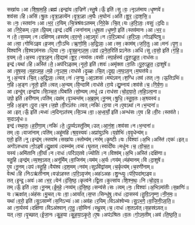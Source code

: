 

  
सखा॑यः।आ।शि॒षा॒म॒हि॒।ब्रह्म॑।इन्द्रा॑य।व॒ज्रिणे॑।स्तु॒षे।ऊँ॒ इति॑।सु।वः॒।नृऽत॑माय।धृ॒ष्णवे॑॥  
शव॑सा।हि।असि॑।श्रु॒तः।वृ॒त्र॒ऽहत्ये॑न।वृ॒त्र॒ऽहा।म॒घैः।म॒घोनः॑।अति॑।शू॒र॒।दा॒श॒सि॒॥  
सः।नः॒।स्तवा॑नः।आ।भ॒र॒।र॒यिम्।चि॒त्रश्र॑वःऽतमम्।नि॒रे॒के।चि॒त्।यः।ह॒रि॒ऽवः॒।वसुः॑।द॒दिः॥  
आ।नि॒रे॒कम्।उ॒त।प्रि॒यम्।इन्द्र॑।दर्षि॑।जना॑नाम्।धृ॒ष॒ता।धृ॒ष्णो॒ इति॑।स्तव॑मानः।आ।भ॒र॒॥  
न।ते॒।स॒व्यम्।न।दक्षि॑णम्।हस्त॑म्।व॒र॒न्ते॒।आ॒ऽमुरः॑।न।प॒रि॒ऽबाधः॑।ह॒रि॒ऽवः॒।गोऽइ॑ष्टिषु॥  
आ।त्वा॒।गोभिः॑ऽइव।व्र॒जम्।गीः॒ऽभिः।ऋ॒णो॒मि॒।अ॒द्रि॒ऽवः॒।आ।स्म॒।काम॑म्।ज॒रि॒तुः।आ।मनः॑।पृ॒ण॒॥  
विश्वा॑नि।वि॒श्वऽम॑नसः।धि॒या।नः॒।वृ॒त्र॒ह॒न्ऽत॒म॒।उग्र॑।प्र॒ने॒त॒रिति॑ प्रऽनेतः।अधि॑।सु।व॒सो॒ इति॑।ग॒हि॒॥  
व॒यम्।ते॒।अ॒स्य।वृ॒त्र॒ऽह॒न्।वि॒द्याम॑।शू॒र॒।नव्य॑सः।वसोः॑।स्पा॒र्हस्य॑।पु॒रु॒ऽहू॒त॒।राध॑सः॥  
इन्द्र॑।यथा॑।हि।अस्ति॑।ते॒।अप॑रिऽइतम्।नृ॒तो॒ इति॑।शवः॑।अमृ॑क्ता।रा॒तिः।पु॒रु॒ऽहू॒त॒।दा॒शुषे॑॥  
आ।वृ॒ष॒स्व॒।म॒हा॒ऽम॒ह॒।म॒हे।नृ॒ऽत॒म॒।राध॑से।दृ॒ळ्हः।चि॒त्।दृ॒ह्य॒।म॒घ॒ऽव॒न्।म॒घत्त॑ये॥  
नु।अ॒न्यत्र॑।चि॒त्।अ॒द्रि॒ऽवः॒।त्वत्।नः॑।ज॒ग्मुः॒।आ॒ऽशसः॑।मघ॑ऽवन्।श॒ग्धि।तव॑।तत्।नः॒।ऊ॒तिऽभिः॑॥  
न॒हि।अ॒ङ्ग।नृ॒तो॒ इति॑।त्वत्।अ॒न्यम्।वि॒न्दामि॑।राध॑से।रा॒ये।द्यु॒म्नाय॑।शव॑से।च॒।गि॒र्व॒णः॒॥  
आ।इन्दु॑म्।इन्द्रा॑य।सि॒ञ्च॒त॒।पिबा॑ति।सो॒म्यम्।मधु॑।प्र।राध॑सा।चो॒द॒या॒ते॒।म॒हि॒ऽत्व॒ना॥  
उपो॒ इति॑।हरी॑णाम्।पति॑म्।दक्ष॑म्।पृ॒ञ्चन्त॑म्।अ॒ब्र॒व॒म्।नू॒नम्।श्रु॒धि॒।स्तु॒व॒तः।अ॒श्व्यस्य॑॥  
न॒हि।अ॒ङ्ग।पु॒रा।च॒न।ज॒ज्ञे।वी॒रऽत॑रः।त्वत्।नकिः॑।रा॒या।न।ए॒वऽथा॑।न।भ॒न्दना॑॥  
आ।इत्।ऊँ॒ इति॑।मध्वः॑।म॒दिन्ऽत॑रम्।सि॒ञ्च।वा॒।अ॒ध्व॒र्यो॒ इति॑।अन्ध॑सः।ए॒व।हि।वी॒रः।स्तव॑ते।स॒दाऽवृ॑धः॥  
इन्द्र॑।स्था॒तः॒।ह॒री॒णा॒म्।नकिः॑।ते॒।पू॒र्व्यऽस्तु॑तिम्।उत्।आ॒नं॒श॒।शव॑सा।न।भ॒न्दना॑॥  
तम्।वः॒।वाजा॑नाम्।पति॑म्।अहू॑महि।श्र॒व॒स्यवः॑।अप्रा॑युऽभिः।य॒ज्ञेभिः॑।व॒वृ॒धेन्य॑म्॥  
एतो॒ इति॑।नु।इन्द्र॑म्।स्तवा॑म।सखा॑यः।स्तोम्य॑म्।नर॑म्।कृ॒ष्टीः।यः।विश्वाः॑।अ॒भि।अस्ति॑।एकः॑।इत्॥  
अगो॑ऽरुधाय।गो॒ऽइषे॑।द्यु॒क्षाय॑।दस्म्य॑म्।वचः॑।घृ॒तात्।स्वादी॑यः।मधु॑नः।च॒।वो॒च॒त॒॥  
यस्य॑।अमि॑तानि।वी॒र्या॑।न।राधः॑।परि॑ऽएतवे।ज्योतिः॑।न।विश्व॑म्।अ॒भि।अस्ति॑।दक्षि॑णा॥  
स्तु॒हि।इन्द्र॑म्।व्य॒श्व॒ऽवत्।अनू॑र्मिम्।वा॒जिन॑म्।यम॑म्।अ॒र्यः।गय॑म्।मंह॑मानम्।वि।दा॒शुषे॑॥  
ए॒व।नू॒नम्।उप॑।स्तु॒हि॒।वैय॑श्व।द॒श॒मम्।नव॑म्।सुऽवि॑द्वांसम्।च॒र्कृत्य॑म्।च॒रणी॑नाम्॥  
वेत्थ॑।हि।निःऽऋ॑तीनाम्।वज्र॑ऽहस्त।प॒रि॒ऽवृज॑म्।अहः॑ऽअहः।शु॒न्ध्युः।प॑रि॒पदा॑म्ऽइव॥  
तत्।इ॒न्द्र॒।अवः॑।आ।भ॒र॒।येन॑।दं॒सि॒ष्ठ॒।कृत्व॑ने।द्वि॒ता।कुत्सा॑य।शि॒श्न॒थः॒।नि।चो॒द॒य॒॥  
तम्।ऊँ॒ इति॑।त्वा॒।नू॒नम्।ई॒म॒हे॒।नव्य॑म्।दं॒सि॒ष्ठ॒।सन्य॑से।सः।त्वम्।नः॒।विश्वाः॑।अ॒भिऽमा॑तीः।स॒क्षणिः॑॥  
यः।ऋक्षा॑त्।अंह॑सः।मु॒चत्।यः।वा॒।आर्या॑त्।स॒प्त।सिन्धु॑षु।वधः॑।दा॒सस्य॑।तु॒वि॒ऽनृ॒म्ण॒।नी॒न॒मः॒॥  
यथा॑।व॒रो॒ इति॑।सु॒ऽसाम्णे॑।स॒निऽभ्यः॑।आ।अव॑हः।र॒यिम्।विऽअ॑श्वेभ्यः।सु॒ऽभ॒गे॒।वा॒जि॒नी॒ऽव॒ति॒॥  
आ।ना॒र्यस्य॑।दक्षि॑णा।विऽअ॑श्वान्।ए॒तु॒।सो॒मिनः॑।स्थू॒रम्।च॒।राधः॑।श॒तऽव॑त्।स॒हस्र॑ऽवत्॥  
यत्।त्वा॒।पृ॒च्छात्।ई॒जा॒नः।कु॒ह॒या।कु॒ह॒या॒ऽकृ॒ते॒।ए॒षः।अप॑ऽश्रितः।व॒लः।गो॒ऽम॒तीम्।अव॑।ति॒ष्ठ॒ति॒॥  
